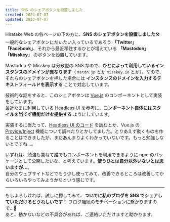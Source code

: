 ```yaml
---
title: SNS のシェアボタンを設置しました
created: 2023-07-07
updated: 2023-07-07
---
```


Hiratake Web の各ページの下の方に、**SNS のシェアボタンを設置しました**🛠  
一般的なシェアボタンにだいたい入っているであろう **「Twitter」「Facebook」**、それから最近移住するひとが増えている **「Mastodon」「Misskey」** のボタンを設置しています。

Mastodon や Misskey は分散型の SNS なので、**ひとによって利用しているインスタンスのドメインが異なります**（ `mstdn.jp` とか `misskey.io` とか）。なので、それらのシェアボタンを押した場合には **インスタンスのドメインを入力するテキストフィールドを表示する** ことで対応しています。

技術的な話をすると、このシェアボタンは [Vue.js](https://ja.vuejs.org/) のコンポーネントとして実装をしています。  
最近たまに利用している [Headless UI](https://headlessui.com/) を参考に、**コンポーネント自体にはスタイルを当てず機能だけを提供する** ようにしています。

実装するに当たって、[Headless UI のコード](https://github.com/tailwindlabs/headlessui/tree/main/packages/%40headlessui-vue) を読むとか、Vue.js の [Provide/Inject](https://ja.vuejs.org/guide/components/provide-inject.html) 機能について調べたりとかしてました。とりあえず動くものを作ることはできましたが、まだあんまりよくわかっていないです。もっと勉強しないとですね…。

いずれは、勉強も兼ねて誰でもコンポーネントを利用できるように npm のパッケージとして公開したいな、と考えています。**使うひとは自分以外いないとは思いますが…**。  
自分のウェブサイトなどでもう少し使ってみて、改善できるところは改善してからいろいろやってみようかなという感じです。

---

もしよろしければ、試しに押してみて、**ついでに私のブログを SNS でシェアしていただけるとうれしいです！** ブログ継続のモチベーションに繋がりますので…🙏  
あと、動かないなどの不具合があれば、ご連絡いただけますと助かります。
